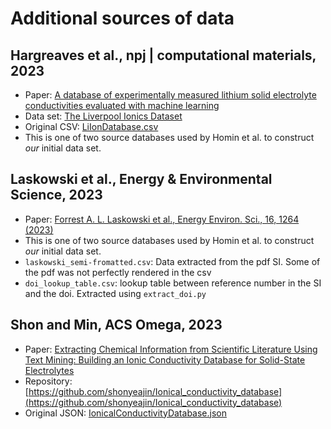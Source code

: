 # Additional sources of data

## Hargreaves et al., npj | computational materials, 2023

- Paper: [A database of experimentally measured lithium solid electrolyte conductivities evaluated with machine learning](https://www.nature.com/articles/s41524-022-00951-z)
- Data set: [The Liverpool Ionics Dataset](http://pcwww.liv.ac.uk/~msd30/lmds/LiIonDatabase.html)
- Original CSV: [LiIonDatabase.csv](LiIonDatabase.csv)
- This is one of two source databases used by Homin et al. to construct _our_ initial data set.

## Laskowski et al., Energy & Environmental Science, 2023

- Paper: [Forrest A. L. Laskowski et al., Energy Environ. Sci., 16, 1264 (2023)](https://pubs.rsc.org/en/content/articlelanding/2023/ee/d2ee03499a#!)
- This is one of two source databases used by Homin et al. to construct _our_ initial data set.
- `laskowski_semi-fromatted.csv`: Data extracted from the pdf SI. Some of the pdf was not perfectly rendered in the csv
- `doi_lookup_table.csv`: lookup table between reference number in the SI and the doi. Extracted using `extract_doi.py`

## Shon and Min, ACS Omega, 2023

- Paper: [Extracting Chemical Information from Scientific Literature Using Text Mining: Building an Ionic Conductivity Database for Solid-State Electrolytes](https://pubs.acs.org/doi/10.1021/acsomega.3c01424)
- Repository: [https://github.com/shonyeajin/Ionical_conductivity_database](https://github.com/shonyeajin/Ionical_conductivity_database)
- Original JSON: [IonicalConductivityDatabase.json](IonicalConductivityDatabase.json)

